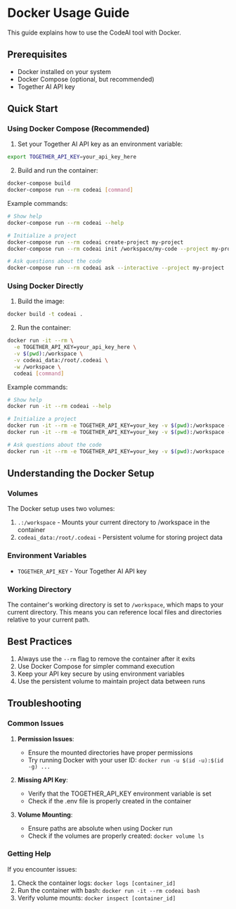 # Docker Usage Guide

This guide explains how to use the CodeAI tool with Docker.

## Prerequisites

- Docker installed on your system
- Docker Compose (optional, but recommended)
- Together AI API key

## Quick Start

### Using Docker Compose (Recommended)

1. Set your Together AI API key as an environment variable:
```bash
export TOGETHER_API_KEY=your_api_key_here
```

2. Build and run the container:
```bash
docker-compose build
docker-compose run --rm codeai [command]
```

Example commands:
```bash
# Show help
docker-compose run --rm codeai --help

# Initialize a project
docker-compose run --rm codeai create-project my-project
docker-compose run --rm codeai init /workspace/my-code --project my-project

# Ask questions about the code
docker-compose run --rm codeai ask --interactive --project my-project
```

### Using Docker Directly

1. Build the image:
```bash
docker build -t codeai .
```

2. Run the container:
```bash
docker run -it --rm \
  -e TOGETHER_API_KEY=your_api_key_here \
  -v $(pwd):/workspace \
  -v codeai_data:/root/.codeai \
  -w /workspace \
  codeai [command]
```

Example commands:
```bash
# Show help
docker run -it --rm codeai --help

# Initialize a project
docker run -it --rm -e TOGETHER_API_KEY=your_key -v $(pwd):/workspace -v codeai_data:/root/.codeai codeai create-project my-project
docker run -it --rm -e TOGETHER_API_KEY=your_key -v $(pwd):/workspace -v codeai_data:/root/.codeai codeai init /workspace/my-code --project my-project

# Ask questions about the code
docker run -it --rm -e TOGETHER_API_KEY=your_key -v $(pwd):/workspace -v codeai_data:/root/.codeai codeai ask --interactive --project my-project
```

## Understanding the Docker Setup

### Volumes

The Docker setup uses two volumes:
1. `.:/workspace` - Mounts your current directory to /workspace in the container
2. `codeai_data:/root/.codeai` - Persistent volume for storing project data

### Environment Variables

- `TOGETHER_API_KEY` - Your Together AI API key

### Working Directory

The container's working directory is set to `/workspace`, which maps to your current directory. This means you can reference local files and directories relative to your current path.

## Best Practices

1. Always use the `--rm` flag to remove the container after it exits
2. Use Docker Compose for simpler command execution
3. Keep your API key secure by using environment variables
4. Use the persistent volume to maintain project data between runs

## Troubleshooting

### Common Issues

1. **Permission Issues**:
   - Ensure the mounted directories have proper permissions
   - Try running Docker with your user ID: `docker run -u $(id -u):$(id -g) ...`

2. **Missing API Key**:
   - Verify that the TOGETHER_API_KEY environment variable is set
   - Check if the .env file is properly created in the container

3. **Volume Mounting**:
   - Ensure paths are absolute when using Docker run
   - Check if the volumes are properly created: `docker volume ls`

### Getting Help

If you encounter issues:
1. Check the container logs: `docker logs [container_id]`
2. Run the container with bash: `docker run -it --rm codeai bash`
3. Verify volume mounts: `docker inspect [container_id]` 